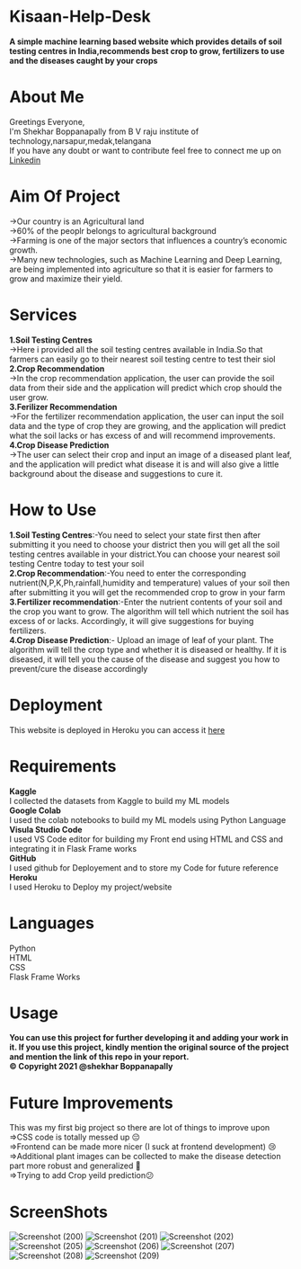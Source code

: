 # Kisaan-Help-Desk
**A simple machine learning based website which provides details of soil testing centres in India,recommends best crop to grow, fertilizers to use and the diseases caught by your crops**  
# About Me 
Greetings Everyone,  
I'm Shekhar Boppanapally from B V raju institute of technology,narsapur,medak,telangana  
If you have any doubt or want to contribute feel free to connect  me up on [Linkedin](https://www.linkedin.com/in/shekhar-boppanapally-647a281bb/)
# Aim Of Project
->Our country is an Agricultural land  
->60% of the peoplr belongs to agricultural background    
->Farming is one of the major sectors that influences a country’s economic growth.  
->Many new technologies, such as Machine Learning and Deep Learning, are being implemented into agriculture so that it is easier for farmers to grow and maximize their yield.  
# Services 
**1.Soil Testing Centres**      
->Here i provided all the soil testing centres available in India.So that farmers can easily go to their nearest soil testing centre to test their siol  
**2.Crop Recommendation**    
->In the crop recommendation application, the user can provide the soil data from their side and the application will predict which crop should the user grow.  
**3.Ferilizer Recommendation**    
->For the fertilizer recommendation application, the user can input the soil data and the type of crop they are growing, and the application will predict what the soil lacks or has excess of and will recommend improvements.  
**4.Crop Disease Prediction**    
->The user can select their crop and input an image of a diseased plant leaf, and the application will predict what disease it is and will also give a little background about the disease and suggestions to cure it.  

# How to Use  
**1.Soil Testing Centres**:-You need to select your state first then after submitting it you need to choose your district then you will get all the soil testing centres available in your district.You can choose your nearest soil testing Centre today to test your soil  
**2.Crop Recommendation**:-You need to enter the corresponding nutrient(N,P,K,Ph,rainfall,humidity and temperature) values of your soil then after submitting it you will get the recommended crop to grow in your farm  
**3.Fertilizer recommendation**:-Enter the nutrient contents of your soil and the crop you want to grow. The algorithm will tell which nutrient the soil has excess of or lacks. Accordingly, it will give suggestions for buying fertilizers.  
**4.Crop Disease Prediction**:- Upload an image of leaf of your plant. The algorithm will tell the crop type and whether it is diseased or healthy. If it is diseased, it will tell you the cause of the disease and suggest you how to prevent/cure the disease accordingly  

# Deployment 
This website is deployed in Heroku you can access it [here](https://kisaan-help-desk.herokuapp.com/)  

# Requirements  
**Kaggle**      
I collected the datasets from Kaggle to build my ML models  
**Google Colab**    
I used the colab notebooks to build my ML models using Python Language    
**Visula Studio Code**    
I used VS Code editor for building my Front end using HTML and CSS and integrating it in Flask Frame works    
**GitHub**    
I used github for Deployement and to store my Code for future reference    
**Heroku**  
I used Heroku to Deploy my project/website  
# Languages  
Python   
HTML  
CSS  
Flask Frame Works  

# Usage  
**You can use this project for further developing it and adding your work in it. If you use this project, kindly mention the original source of the project and mention the link of this repo in your report.    
© Copyright 2021 @shekhar Boppanapally**    
# Future Improvements  
This was my first big project so there are lot of things to improve upon  
=>CSS code is totally messed up 😔  
=>Frontend can be made more nicer (I suck at frontend development) 😢    
=>Additional plant images can be collected to make the disease detection part more robust and generalized 🤕  
=>Trying to add Crop yeild prediction😕  

# ScreenShots 

![Screenshot (200)](https://user-images.githubusercontent.com/71584572/125455871-0d7da818-0874-43ee-b1e5-3607034c0d2c.png)
![Screenshot (201)](https://user-images.githubusercontent.com/71584572/125456009-ff9d9f27-25f3-4e42-a673-f50c2ea39aac.png)
![Screenshot (202)](https://user-images.githubusercontent.com/71584572/125456079-a0de4057-6352-417a-8cb5-eac5f5d7f833.png)
![Screenshot (205)](https://user-images.githubusercontent.com/71584572/125456145-6809d966-800c-471b-85af-3894edf0bd43.png)
![Screenshot (206)](https://user-images.githubusercontent.com/71584572/125456218-9f40a824-9d7b-4125-ad55-77acc0ca9d61.png)
![Screenshot (207)](https://user-images.githubusercontent.com/71584572/125456232-28762b11-b049-435c-a314-491597fd80c1.png)
![Screenshot (208)](https://user-images.githubusercontent.com/71584572/125456255-ef20fc8d-9fad-4d1e-bed1-a08ade39b238.png)
![Screenshot (209)](https://user-images.githubusercontent.com/71584572/125456294-56facd1e-ec60-49ae-b2d0-3b430995e8ab.png)









